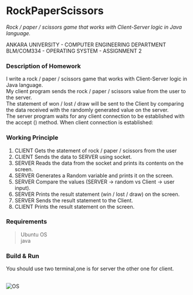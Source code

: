 # RockPaperScissors
*Rock / paper / scissors game that works with Client-Server logic in Java language.*

ANKARA UNIVERSITY - COMPUTER ENGINEERING DEPARTMENT<br>
BLM/COM334 - OPERATING SYSTEM - ASSIGNMENT 2

### Description of Homework

I write a rock / paper / scissors game that works with Client-Server logic in Java language.<br>
My client program sends the rock / paper / scissors value from the user to the server. <br>
The statement of won / lost / draw will be sent to the Client by comparing the data received with the randomly generated value on the server.<br>
The server program waits for any client connection to be established with the accept () method. When client connection is established:

### Working Principle

1. CLIENT Gets the statement of rock / paper / scissors from the user
2. CLIENT Sends the data to SERVER using socket.
3. SERVER Reads the data from the socket and prints its contents on the screen.
4. SERVER Generates a Random variable and prints it on the screen.
5. SERVER Compare the values (SERVER -> random vs Client -> user input).
6. SERVER Prints the result statement (win / lost / draw) on the screen.
7. SERVER Sends the result statement to the Client.
8. CLIENT Prints the result statement on the screen.

### Requirements

> Ubuntu OS <br>
> java

### Build & Run

You should use two terminal,one is for server the other one for client.<br><br>

![OS](https://user-images.githubusercontent.com/50207648/81470931-5dce3980-91f6-11ea-9c6e-47627aaf8c77.png)
    
